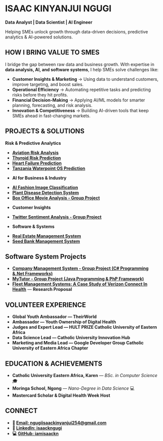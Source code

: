 # ISAAC KINYANJUI NGUGI

**Data Analyst | Data Scientist | AI Engineer**

Helping SMEs unlock growth through data-driven decisions, predictive analytics & AI-powered solutions.

## HOW I BRING VALUE TO SMES
I bridge the gap between raw data and business growth. With expertise in **data analysis, AI, and software systems**, I help SMEs solve challenges like:
* **Customer Insights & Marketing** → Using data to understand customers, improve targeting, and boost sales.
* **Operational Efficiency** → Automating repetitive tasks and predicting risks before they hit profits.
* **Financial Decision-Making** → Applying AI/ML models for smarter planning, forecasting, and risk analysis.
* **Innovation & Competitiveness** → Building AI-driven tools that keep SMEs ahead in fast-changing markets.

## PROJECTS & SOLUTIONS
**Risk & Predictive Analytics**
- **[Aviation Risk Analysis](https://github.com/iamisaackn/Aviation-Risk-Analysis)**
- **[Thyroid Risk Prediction](https://github.com/iamisaackn/IKN-Thyroid-Risk-Prediction)**
- **[Heart Failure Prediction](https://github.com/iamisaackn/IKN-Heart-Failure-Prediction)**
- **[Tanzania Waterpoint OS Prediction](https://github.com/iamisaackn/Predictive-Analytics-for-Waterpoint-Operational-Status-in-Tanzania)**

* **AI for Business & Industry**
- **[AI Fashion Image Classification](https://github.com/iamisaackn/AI-Fashion-Image-Classification)**
- **[Plant Disease Detection System](https://github.com/iamisaackn/AI-Driven-Plant-Disease-Detection-System)**
- **[Box Office Movie Analysis - Group Project](https://github.com/Gladwellchebelyon/GROUP7_BOX_OFFICE_MOVIES_ANALYSIS/tree/IsaacNgugi)**

* **Customer Insights** 
- **[Twitter Sentiment Analysis - Group Project](https://github.com/MONISH254/Twitter_Sentiment_Analysis/tree/Isaac)**

* **Software & Systems**
- **[Real Estate Management System](https://github.com/Kirbit04/Real-Estate-Management-system/tree/IsaacNgugi1049049)**
- **[Seed Bank Management System](https://github.com/iamisaackn/Seed-Bank-Management-System)**

## Software System Projects
- **[Company Management System - Group Project (C# Programming &.Net Frameworks)](https://github.com/iamisaackn/CompanyManagementSystem)**
- **[MyTutor - Group Project (Java Programming & PhP Framework)](https://github.com/iamisaackn/MyTutor)**
- **[Fleet Management Systems: A Case Study of Verizon Connect In Health](https://www.researchgate.net/publication/386086740_FLEET_MANAGEMENT_SYSTEMS_A_CASE_STUDY_OF_VERIZON_CONNECT_IN_HEALTH)** — **Research Proposal**

## VOLUNTEER EXPERIENCE
- **Global Youth Ambassador — TheirWorld**
- **Ambassador — Youth Ownership of Digital Health**
- **Judges and Expert Lead — HULT PRIZE Catholic University of Eastern Africa**
- **Data Science Lead — Catholic University Innovation Hub**
- **Marketing and Media Lead — Google Developer Group Catholic University of Eastern Africa Chapter**

## EDUCATION & ACHIEVEMENTS
- **Catholic University Eastern Africa, Karen** — *BSc. in Computer Science* 🎓
- **Moringa School, Ngong** — *Nano-Degree in Data Science* 💻
- **Mastercard Scholar & Digital Health Week Host**

## CONNECT
- **📧 [Email: ngugiisaackinyanjui254@gmail.com](mailto:ngugiisaackinyanjui254@gmail.com)**
- **🔗 [LinkedIn: isaackngugi](https://www.linkedin.com/in/isaackngugi/)**
- **💻 [GitHub: iamisaackn](https://github.com/iamisaackn)**


